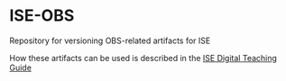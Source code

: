 # ISE-OBS
Repository for versioning OBS-related artifacts for ISE

How these artifacts can be used is described in the 
[ISE Digital Teaching Guide](https://hackmd.io/--eARTfkRTKhtfzJ0WSSlQ)
